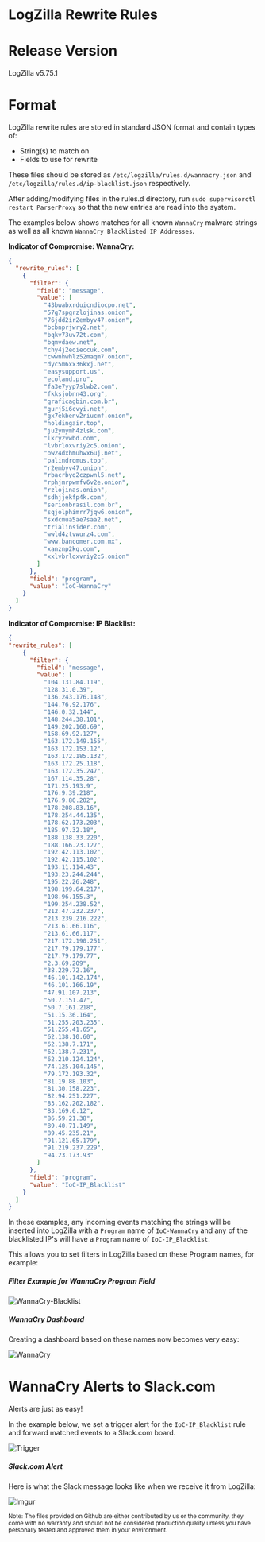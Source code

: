 # LogZilla Rewrite Rules

# Release Version
LogZilla v5.75.1

# Format

LogZilla rewrite rules are stored in standard JSON format and contain types of:

* String(s) to match on
* Fields to use for rewrite

These files should be stored as `/etc/logzilla/rules.d/wannacry.json` and `/etc/logzilla/rules.d/ip-blacklist.json` respectively. 

After adding/modifying files in the rules.d directory, run `sudo supervisorctl restart ParserProxy` so that the new entries are read into the system.

The examples below shows matches for all known `WannaCry` malware strings as well as all known `WannaCry Blacklisted IP Addresses`.

**Indicator of Compromise: WannaCry:**

```json
{
  "rewrite_rules": [
    {
      "filter": {
        "field": "message",
        "value": [
          "43bwabxrduicndiocpo.net",
          "57g7spgrzlojinas.onion",
          "76jdd2ir2embyv47.onion",
          "bcbnprjwry2.net",
          "bqkv73uv72t.com",
          "bqmvdaew.net",
          "chy4j2eqieccuk.com",
          "cwwnhwhlz52maqm7.onion",
          "dyc5m6xx36kxj.net",
          "easysupport.us",
          "ecoland.pro",
          "fa3e7yyp7slwb2.com",
          "fkksjobnn43.org",
          "graficagbin.com.br",
          "gurj5i6cvyi.net",
          "gx7ekbenv2riucmf.onion",
          "holdingair.top",
          "ju2ymymh4zlsk.com",
          "lkry2vwbd.com",
          "lvbrloxvriy2c5.onion",
          "ow24dxhmuhwx6uj.net",
          "palindromus.top",
          "r2embyv47.onion",
          "rbacrbyq2czpwnl5.net",
          "rphjmrpwmfv6v2e.onion",
          "rzlojinas.onion",
          "sdhjjekfp4k.com",
          "serionbrasil.com.br",
          "sqjolphimrr7jqw6.onion",
          "sxdcmua5ae7saa2.net",
          "trialinsider.com",
          "wwld4ztvwurz4.com",
          "www.bancomer.com.mx",
          "xanznp2kq.com",
          "xxlvbrloxvriy2c5.onion"
        ]
      },
      "field": "program",
      "value": "IoC-WannaCry"
    }
  ]
}
```	
**Indicator of Compromise: IP Blacklist:**

```json
{
"rewrite_rules": [
    {
      "filter": {
        "field": "message",
        "value": [
          "104.131.84.119",
          "128.31.0.39",
          "136.243.176.148",
          "144.76.92.176",
          "146.0.32.144",
          "148.244.38.101",
          "149.202.160.69",
          "158.69.92.127",
          "163.172.149.155",
          "163.172.153.12",
          "163.172.185.132",
          "163.172.25.118",
          "163.172.35.247",
          "167.114.35.28",
          "171.25.193.9",
          "176.9.39.218",
          "176.9.80.202",
          "178.208.83.16",
          "178.254.44.135",
          "178.62.173.203",
          "185.97.32.18",
          "188.138.33.220",
          "188.166.23.127",
          "192.42.113.102",
          "192.42.115.102",
          "193.11.114.43",
          "193.23.244.244",
          "195.22.26.248",
          "198.199.64.217",
          "198.96.155.3",
          "199.254.238.52",
          "212.47.232.237",
          "213.239.216.222",
          "213.61.66.116",
          "213.61.66.117",
          "217.172.190.251",
          "217.79.179.177",
          "217.79.179.77",
          "2.3.69.209",
          "38.229.72.16",
          "46.101.142.174",
          "46.101.166.19",
          "47.91.107.213",
          "50.7.151.47",
          "50.7.161.218",
          "51.15.36.164",
          "51.255.203.235",
          "51.255.41.65",
          "62.138.10.60",
          "62.138.7.171",
          "62.138.7.231",
          "62.210.124.124",
          "74.125.104.145",
          "79.172.193.32",
          "81.19.88.103",
          "81.30.158.223",
          "82.94.251.227",
          "83.162.202.182",
          "83.169.6.12",
          "86.59.21.38",
          "89.40.71.149",
          "89.45.235.21",
          "91.121.65.179",
          "91.219.237.229",
          "94.23.173.93"
        ]
      },
      "field": "program",
      "value": "IoC-IP_Blacklist"
    }
  ]
}
```


In these examples, any incoming events matching the strings will be inserted into LogZilla with a `Program` name of `IoC-WannaCry` and any of the blacklisted IP's will have a `Program` name of `IoC-IP_Blacklist`.

This allows you to set filters in LogZilla based on these Program names, for example:

##### Filter Example for WannaCry Program Field
![WannaCry-Blacklist](http://i.imgur.com/etE06sT.png)


##### WannaCry Dashboard
Creating a dashboard based on these names now becomes very easy:

![WannaCry](http://i.imgur.com/Rtx52os.png)

# WannaCry Alerts to Slack.com
Alerts are just as easy!

In the example below, we set a trigger alert for the `IoC-IP_Blacklist` rule and forward matched events to a Slack.com board.

![Trigger](http://i.imgur.com/Qe6HXUy.png)

##### Slack.com Alert

Here is what the Slack message looks like when we receive it from LogZilla:

![Imgur](http://i.imgur.com/9EAXQ9s.png)

<sub>
Note:
The files provided on Github are either contributed by us or the community, they come with no warranty and should not be considered production quality unless you have personally tested and approved them in your environment.</sub>

